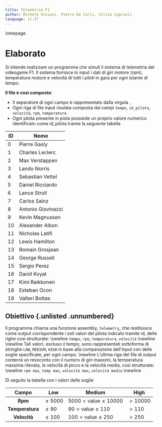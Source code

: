 ```yaml
---
title: Telemetria F1
author: Michele Viviani, Pietro De Carli, Silvia Caprioli
language: it-IT
---
```


\newpage

# Elaborato
Si intende realizzare un programma che simuli il sistema di telemetria del videogame F1. 
Il sistema fornisce in input i dati di giri motore (rpm), temperatura motore e velocità di tutti i piloti in gara per ogni istante di tempo. 


**Il file è così composto**:

- Il separatore di ogni campo è rappresentato dalla virgola `,` 
- Ogni riga di file input risulata composta dai campi  `tempo`,  `id_pilota`,  `velocità`,  `rpm`,  `temperatura`
- Ogni pilota presente in pista possiede un proprio valore numerico identificato come id_pilota tramie la seguente tabella


ID | Nome
---|---
0  | Pierre Gasly
1  | Charles Leclerc
2  | Max Verstappen
3  | Lando Norris
4  | Sebastian Vettel
5  | Daniel Ricciardo 
6  | Lance Stroll
7  | Carlos Sainz
8  | Antonio Giovinazzi
9  | Kevin Magnussen
10 | Alexander Albon
11 | Nicholas Latifi
12 | Lewis Hamilton
13 | Romain Grosjean
14 | George Russell
15 | Sergio Perez 
16 | Daniil Kvyat
17 | Kimi Raikkonen
18 | Esteban Ocon
19 | Valteri Bottas 

## Obiettivo {.unlisted .unnumbered}
Il programma chiama una funzione assembly, `telemetry`, che restituisce come output corrispondente i soli valori del pilota indicato tramite id, delle righe così strutturate: \newline
 `tempo`,  `rpm`,  `temperatura`,  `velocità` 
\newline
\newline
Tali  valori, escluso il tempo, sono rappresentati sottoforma di stringhe `LOW`, `MEDIUM`, `HIGH` in base alla comparazione dell'input con delle soglie specificate, per ogni campo. \newline
L'ultima riga del file di output conterrà un resoconto con il numero di giri massimi, la temperatura massima rilevata, la velocità di picco e la velocità media, così strutturate: \newline
`rpm max`,  `temp max`,  `velocità max`,  `velocità media` 
\newline

Di seguito la tabella con i valori delle soglie

| **Campo**              | **Low**          | **Medium**                       |    **High**      |
| :--------------------: | ---------------- | -------------------------------- | ---------------- |
|   **Rpm**              |  $\leq 5000$     | $5000 < \text{value} \leq 10000$ |  $> 10000$       |
|   **Temperatura**      |  $\leq 90$       | $90 < \text{value} \leq 110$     |  $> 110$         |
|   **Velocità**      |  $\leq 100$      | $100 < \text{value} \leq 250$    |  $> 250$         |



